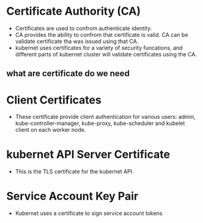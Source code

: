 
# Certificate Authority (CA)

-   Certificates are used to confrom authenticate identity.
-   CA provides the ability to confrom that certificate is valid. CA can be validate certificate tha was issued using that CA.
-   kubernet uses certificates for a variety of security funcations, and different parts of kubernet cluster will validate certificates using the CA.

## what are certificate do we need ##

# Client Certificates

-  These certificate provide client authentication for various users: admin, kube-controller-manager, kube-proxy, kube-scheduler and kubelet client on each worker node.

# kubernet API Server Certificate

- This is the TLS certificate for the kubernet API.

# Service Account Key Pair

- Kubernet uses a certificate to sign service account tokens